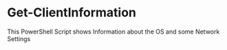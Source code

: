 # Get-ClientInformation
This PowerShell Script shows Information about the OS and some Network Settings
